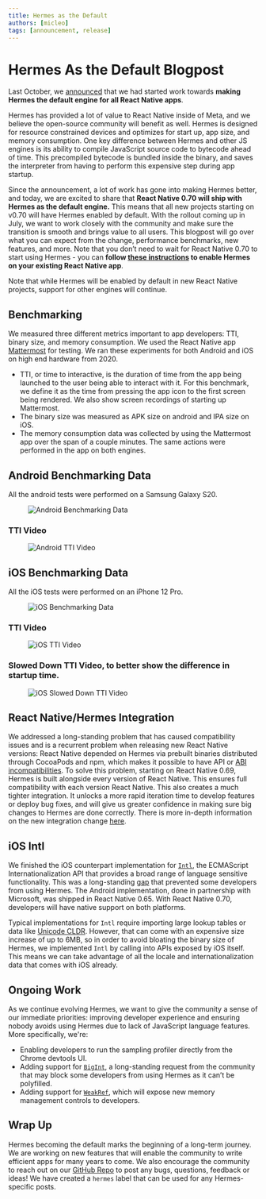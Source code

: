 ```yaml
---
title: Hermes as the Default
authors: [micleo]
tags: [announcement, release]
---
```


# Hermes As the Default Blogpost

Last October, we [announced](/blog/2021/10/26/toward-hermes-being-the-default) that we had started work towards **making** **Hermes the default engine for all React Native apps**.

Hermes has provided a lot of value to React Native inside of Meta, and we believe the open-source community will benefit as well. Hermes is designed for resource constrained devices and optimizes for start up, app size, and memory consumption. One key difference between Hermes and other JS engines is its ability to compile JavaScript source code to bytecode ahead of time. This precompiled bytecode is bundled inside the binary, and saves the interpreter from having to perform this expensive step during app startup.

Since the announcement, a lot of work has gone into making Hermes better, and today, we are excited to share that **React Native 0.70 will ship with Hermes as the default engine.** This means that all new projects starting on v0.70 will have Hermes enabled by default. With the rollout coming up in July, we want to work closely with the community and make sure the transition is smooth and brings value to all users. This blogpost will go over what you can expect from the change, performance benchmarks, new features, and more. Note that you don’t need to wait for React Native 0.70 to start using Hermes - you can **follow [these instructions](/docs/hermes#enabling-hermes) to enable Hermes on your existing React Native app**.

Note that while Hermes will be enabled by default in new React Native projects, support for other engines will continue.

<!--truncate-->

## Benchmarking

We measured three different metrics important to app developers: TTI, binary size, and memory consumption. We used the React Native app [Mattermost](https://github.com/mattermost/mattermost-mobile) for testing. We ran these experiments for both Android and iOS on high end hardware from 2020.

- TTI, or time to interactive, is the duration of time from the app being launched to the user being able to interact with it. For this benchmark, we define it as the time from pressing the app icon to the first screen being rendered. We also show screen recordings of starting up Mattermost.
- The binary size was measured as APK size on android and IPA size on iOS.
- The memory consumption data was collected by using the Mattermost app over the span of a couple minutes. The same actions were performed in the app on both engines.

## Android Benchmarking Data

All the android tests were performed on a Samsung Galaxy S20.

<figure>
  <img src="/blog/assets/hermes-default-android-data.png" alt="Android Benchmarking Data" />
</figure>

### TTI Video

<figure>
  <img src="/blog/assets/hermes-default-android-video.gif" alt="Android TTI Video" />
</figure>

## iOS Benchmarking Data

All the iOS tests were performed on an iPhone 12 Pro.

<figure>
  <img src="/blog/assets/hermes-default-ios-data.png" alt="iOS Benchmarking Data" />
</figure>

### TTI Video

<figure>
  <img src="/blog/assets/hermes-default-ios-video.gif" alt="iOS TTI Video" />
</figure>

### Slowed Down TTI Video, to better show the difference in startup time.

<figure>
  <img src="/blog/assets/hermes-default-ios-slow-video.gif" alt="iOS Slowed Down TTI Video" />
</figure>

## React Native/Hermes Integration

We addressed a long-standing problem that has caused compatibility issues and is a recurrent problem when releasing new React Native versions: React Native depended on Hermes via prebuilt binaries distributed through CocoaPods and npm, which makes it possible to have API or [ABI incompatibilities](https://github.com/react-native-community/discussions-and-proposals/issues/257). To solve this problem, starting on React Native 0.69, Hermes is built alongside every version of React Native. This ensures full compatibility with each version React Native. This also creates a much tighter integration. It unlocks a more rapid iteration time to develop features or deploy bug fixes, and will give us greater confidence in making sure big changes to Hermes are done correctly. There is more in-depth information on the new integration change [here](https://github.com/facebook/react-native-website/pull/3159/files).

## iOS Intl

We finished the iOS counterpart implementation for [`Intl`](https://developer.mozilla.org/en-US/docs/Web/JavaScript/Reference/Global_Objects/Intl), the ECMAScript Internationalization API that provides a broad range of language sensitive functionality. This was a long-standing [gap](https://github.com/facebook/hermes/issues/23) that prevented some developers from using Hermes. The Android implementation, done in partnership with Microsoft, was shipped in React Native 0.65. With React Native 0.70, developers will have native support on both platforms.

Typical implementations for `Intl` require importing large lookup tables or data like [Unicode CLDR](https://cldr.unicode.org/index). However, that can come with an expensive size increase of up to 6MB, so in order to avoid bloating the binary size of Hermes, we implemented `Intl` by calling into APIs exposed by iOS itself. This means we can take advantage of all the locale and internationalization data that comes with iOS already.

## Ongoing Work

As we continue evolving Hermes, we want to give the community a sense of our immediate priorities: improving developer experience and ensuring nobody avoids using Hermes due to lack of JavaScript language features. More specifically, we're:

- Enabling developers to run the sampling profiler directly from the Chrome devtools UI.
- Adding support for [`BigInt`](https://developer.mozilla.org/en-US/docs/Web/JavaScript/Reference/Global_Objects/BigInt), a long-standing request from the community that may block some developers from using Hermes as it can’t be polyfilled.
- Adding support for [`WeakRef`](https://github.com/facebook/hermes/issues/658), which will expose new memory management controls to developers.

## Wrap Up

Hermes becoming the default marks the beginning of a long-term journey. We are working on new features that will enable the community to write efficient apps for many years to come. We also encourage the community to reach out on our [GitHub Repo](https://github.com/facebook/react-native) to post any bugs, questions, feedback or ideas! We have created a `hermes` label that can be used for any Hermes-specific posts.

